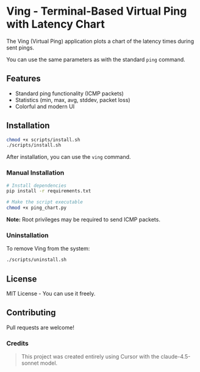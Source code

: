 # Ving - Terminal-Based Virtual Ping with Latency Chart

The Ving (Virtual Ping) application plots a chart of the latency times during sent pings.

You can use the same parameters as with the standard `ping` command.

## Features

- Standard ping functionality (ICMP packets)
- Statistics (min, max, avg, stddev, packet loss)
- Colorful and modern UI


## Installation

```bash
chmod +x scripts/install.sh
./scripts/install.sh
```

After installation, you can use the `ving` command.

### Manual Installation

```bash
# Install dependencies
pip install -r requirements.txt

# Make the script executable
chmod +x ping_chart.py
```

**Note:** Root privileges may be required to send ICMP packets.

### Uninstallation
To remove Ving from the system:
```bash
./scripts/uninstall.sh
```

## License

MIT License - You can use it freely.

## Contributing

Pull requests are welcome!

### Credits
> This project was created entirely using Cursor with the claude-4.5-sonnet model.